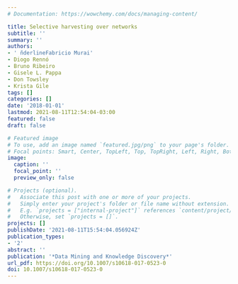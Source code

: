 ```yaml
---
# Documentation: https://wowchemy.com/docs/managing-content/

title: Selective harvesting over networks
subtitle: ''
summary: ''
authors:
- ' n̆derlineFabricio Murai'
- Diogo Rennó
- Bruno Ribeiro
- Gisele L. Pappa
- Don Towsley
- Krista Gile
tags: []
categories: []
date: '2018-01-01'
lastmod: 2021-08-11T12:54:04-03:00
featured: false
draft: false

# Featured image
# To use, add an image named `featured.jpg/png` to your page's folder.
# Focal points: Smart, Center, TopLeft, Top, TopRight, Left, Right, BottomLeft, Bottom, BottomRight.
image:
  caption: ''
  focal_point: ''
  preview_only: false

# Projects (optional).
#   Associate this post with one or more of your projects.
#   Simply enter your project's folder or file name without extension.
#   E.g. `projects = ["internal-project"]` references `content/project/deep-learning/index.md`.
#   Otherwise, set `projects = []`.
projects: []
publishDate: '2021-08-11T15:54:04.056924Z'
publication_types:
- '2'
abstract: ''
publication: '*Data Mining and Knowledge Discovery*'
url_pdf: https://doi.org/10.1007/s10618-017-0523-0
doi: 10.1007/s10618-017-0523-0
---
```

